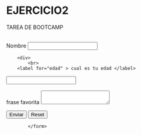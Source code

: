 # EJERCICIO2
TAREA DE BOOTCAMP

<!DOCTYPE html>
<html>
<head>
<title>Ejercicio 02- formularios en html</title>
</head>
<body>
    <form action="/">
        <div>
            <br>
            <label for="nombre">Nombre</label>
            <input type="text" name="nombre" id="nombre"/> 
        </div>

        <div>
            <br> 
        <label for="edad" > cual es tu edad </label>
<input type ="number" name="edad" id="edad" />
</div>

<div>
    <br>
    <label for="frasefavorita">frase favorita</label>
    <textarea name="frase favorita" id="frase favorita"></textarea>
</div>

<button type="submit">Enviar</button> 
<button type="reset">Reset</button> 


             
            </form>
</html>
</body>
